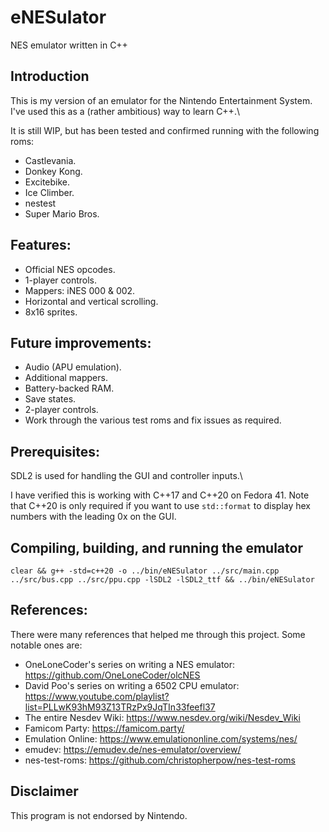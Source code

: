 # eNESulator
NES emulator written in C++

## Introduction
This is my version of an emulator for the Nintendo Entertainment System. I've used this as a (rather ambitious) way to learn C++.\

It is still WIP, but has been tested and confirmed running with the following roms:

- Castlevania.
- Donkey Kong.
- Excitebike.
- Ice Climber.
- nestest
- Super Mario Bros.


## Features:
- Official NES opcodes.
- 1-player controls.
- Mappers: iNES 000 & 002.
- Horizontal and vertical scrolling.
- 8x16 sprites.

## Future improvements:
- Audio (APU emulation).
- Additional mappers.
- Battery-backed RAM.
- Save states.
- 2-player controls.
- Work through the various test roms and fix issues as required.


## Prerequisites:
SDL2 is used for handling the GUI and controller inputs.\

I have verified this is working with C++17 and C++20 on Fedora 41. Note that C++20 is only required if you want to use `std::format` to display hex numbers with the leading 0x on the GUI.

## Compiling, building, and running the emulator
`clear && g++ -std=c++20 -o ../bin/eNESulator ../src/main.cpp ../src/bus.cpp ../src/ppu.cpp -lSDL2 -lSDL2_ttf && ../bin/eNESulator`

## References:
There were many references that helped me through this project. Some notable ones are:
- OneLoneCoder's series on writing a NES emulator: https://github.com/OneLoneCoder/olcNES
- David Poo's series on writing a 6502 CPU emulator: https://www.youtube.com/playlist?list=PLLwK93hM93Z13TRzPx9JqTIn33feefl37
- The entire Nesdev Wiki: https://www.nesdev.org/wiki/Nesdev_Wiki
- Famicom Party: https://famicom.party/
- Emulation Online: https://www.emulationonline.com/systems/nes/
- emudev: https://emudev.de/nes-emulator/overview/
- nes-test-roms: https://github.com/christopherpow/nes-test-roms

## Disclaimer
This program is not endorsed by Nintendo.
